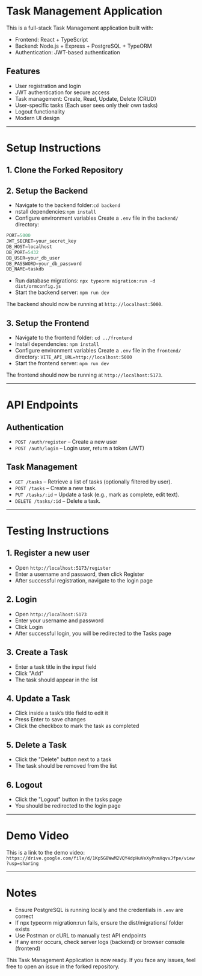 # Task Management Application

This is a full-stack Task Management application built with:
- Frontend: React + TypeScript
- Backend: Node.js + Express + PostgreSQL + TypeORM
- Authentication: JWT-based authentication

## Features
- User registration and login
- JWT authentication for secure access
- Task management: Create, Read, Update, Delete (CRUD)
- User-specific tasks (Each user sees only their own tasks)
- Logout functionality
- Modern UI design

---

# Setup Instructions

## 1. Clone the Forked Repository

## 2. Setup the Backend
- Navigate to the backend folder:`cd backend`
- nstall dependencies:`npm install`
- Configure environment variables
Create a `.env` file in the `backend/` directory:
```JavaScript
PORT=5000
JWT_SECRET=your_secret_key
DB_HOST=localhost
DB_PORT=5432
DB_USER=your_db_user
DB_PASSWORD=your_db_password
DB_NAME=taskdb
```
- Run database migrations:
`npx typeorm migration:run -d dist/ormconfig.js`
- Start the backend server:
`npm run dev`

The backend should now be running at `http://localhost:5000`.

## 3. Setup the Frontend
- Navigate to the frontend folder: `cd ../frontend`
- Install dependencies: `npm install`
- Configure environment variables
Create a `.env` file in the `frontend/` directory:
`VITE_API_URL=http://localhost:5000`
- Start the frontend server:
`npm run dev`

The frontend should now be running at `http://localhost:5173`.

---

# API Endpoints

## Authentication
- `POST /auth/register` – Create a new user
- `POST /auth/login` – Login user, return a token (JWT)

## Task Management
- `GET /tasks` – Retrieve a list of tasks (optionally filtered by user).  
- `POST /tasks` – Create a new task.  
- `PUT /tasks/:id` – Update a task (e.g., mark as complete, edit text).  
- `DELETE /tasks/:id` – Delete a task.

---

# Testing Instructions

## 1. Register a new user
- Open `http://localhost:5173/register`
- Enter a username and password, then click Register
- After successful registration, navigate to the login page

## 2. Login
- Open `http://localhost:5173`
- Enter your username and password
- Click Login
- After successful login, you will be redirected to the Tasks page

## 3. Create a Task
- Enter a task title in the input field
- Click "Add"
- The task should appear in the list

## 4. Update a Task
- Click inside a task’s title field to edit it
- Press Enter to save changes
- Click the checkbox to mark the task as completed

## 5. Delete a Task
- Click the "Delete" button next to a task
- The task should be removed from the list

## 6. Logout
- Click the "Logout" button in the tasks page
- You should be redirected to the login page

---

# Demo Video
This is a link to the demo video: 
`https://drive.google.com/file/d/1Kp5G8WwM2VQY4dpHuVeXyPnmXqvvJfpe/view?usp=sharing`

---

# Notes
- Ensure PostgreSQL is running locally and the credentials in `.env` are correct
- If npx typeorm migration:run fails, ensure the dist/migrations/ folder exists
- Use Postman or cURL to manually test API endpoints
- If any error occurs, check server logs (backend) or browser console (frontend)

This Task Management Application is now ready. If you face any issues, feel free to open an issue in the forked repository.